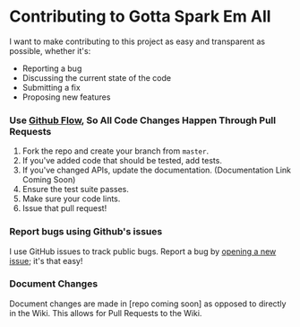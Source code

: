 # Contributing to Gotta Spark Em All

I want to make contributing to this project as easy and transparent as possible, whether it's:

- Reporting a bug
- Discussing the current state of the code
- Submitting a fix
- Proposing new features

### Use [Github Flow](https://guides.github.com/introduction/flow/index.html), So All Code Changes Happen Through Pull Requests

1. Fork the repo and create your branch from `master`.
2. If you've added code that should be tested, add tests.
3. If you've changed APIs, update the documentation. (Documentation Link Coming Soon)
4. Ensure the test suite passes.
5. Make sure your code lints.
6. Issue that pull request!

### Report bugs using Github's issues
I use GitHub issues to track public bugs. Report a bug by [opening a new issue](); it's that easy!

### Document Changes
Document changes are made in [repo coming soon] as opposed to directly in the Wiki. This allows for Pull Requests to the Wiki.
